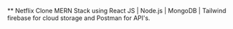** Netflix Clone MERN Stack
using React JS | Node.js | MongoDB | Tailwind
firebase for cloud storage and Postman for API's.
